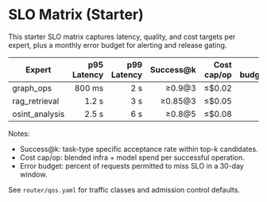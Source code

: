 # SLO Matrix (Starter)

This starter SLO matrix captures latency, quality, and cost targets per expert, plus a monthly error budget for alerting and release gating.

| Expert         | p95 Latency | p99 Latency | Success@k | Cost cap/op | Error budget/mo |
| -------------- | ----------: | ----------: | --------: | ----------: | --------------: |
| graph_ops      |      800 ms |         2 s |    ≥0.9@3 |      ≤$0.02 |              1% |
| rag_retrieval  |       1.2 s |         3 s |   ≥0.85@3 |      ≤$0.05 |              1% |
| osint_analysis |       2.5 s |         6 s |    ≥0.8@5 |      ≤$0.08 |              2% |

Notes:

- Success@k: task-type specific acceptance rate within top-k candidates.
- Cost cap/op: blended infra + model spend per successful operation.
- Error budget: percent of requests permitted to miss SLO in a 30-day window.

See `router/qos.yaml` for traffic classes and admission control defaults.
